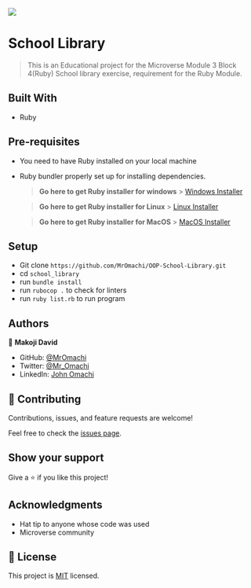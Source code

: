 ![](https://img.shields.io/badge/Microverse-blueviolet)

# School Library

> This is an Educational project for the Microverse Module 3 Block 4(Ruby) School library exercise, requirement for the Ruby Module.

## Built With

- Ruby

## Pre-requisites

- You need to have Ruby installed on your local machine
- Ruby bundler properly set up for installing dependencies.

  > **Go here to get Ruby installer for windows** > [Windows Installer](https://rubyinstaller.org/)

  > **Go here to get Ruby installer for Linux** > [Linux Installer](https://www.ruby-lang.org/en/documentation/installation/)

  > **Go here to get Ruby installer for MacOS** > [MacOS Installer](https://www.ruby-lang.org/en/documentation/installation/)

## Setup

- Git clone `https://github.com/MrOmachi/OOP-School-Library.git`
- cd `school_library`
- run `bundle install`
- run `rubocop .` to check for linters
- run `ruby list.rb` to run program

## Authors

👤 **Makoji David**

- GitHub: [@MrOmachi](https://github.com/MrOmachi)
- Twitter: [@Mr_Omachi](https://twitter.com/Mr_Omachi)
- LinkedIn: [John Omachi](https://www.linkedin.com/in/johnomachi/)

## 🤝 Contributing

Contributions, issues, and feature requests are welcome!

Feel free to check the [issues page](../../issues/).

## Show your support

Give a ⭐️ if you like this project!

## Acknowledgments

- Hat tip to anyone whose code was used
- Microverse community

## 📝 License

This project is [MIT](./LICENSE) licensed.
